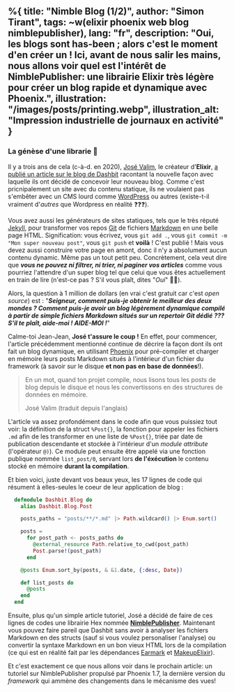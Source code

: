 %{
  title: "Nimble Blog (1/2)",
  author: "Simon Tirant",
  tags: ~w(elixir phoenix web blog nimblepublisher),
  lang: "fr",
  description: "Oui, les blogs sont has-been ; alors c'est le moment d'en créer un ! Ici, avant de nous salir les mains, nous allons voir quel est l'intérêt de NimblePublisher: une librairie Elixir très légère pour créer un blog rapide et dynamique avec Phoenix.",
  illustration: "/images/posts/printing.webp",
  illustration_alt: "Impression industrielle de journaux en activité"
}
---

### La génèse d'une librarie 📖

Il y a trois ans de cela (c-à-d. en 2020), [José Valim](https://www.linkedin.com/in/josevalim/), le créateur d'**Elixir**, [a publié un article sur le blog de Dashbit](https://dashbit.co/blog/welcome-to-our-blog-how-it-was-made) racontant la nouvelle façon avec laquelle ils ont décidé de concevoir leur nouveau blog. Comme c'est pricnipalement un site avec du contenu statique, ils ne voulaient pas s'embêter avec un CMS lourd comme [WordPress](https://wordpress.org/) ou autres (existe-t-il vraiment d'*autres* que Wordpress en réalité ❓❓❓).

Vous avez aussi les générateurs de sites statiques, tels que le très réputé [Jekyll](https://jekyllrb.com/), pour transformer vos repos [Git](https://git-scm.com/) de fichiers [Markdown](https://daringfireball.net/projects/markdown/) en une belle page HTML. Signification: vous écrivez, vous `git add .`, vous `git commit -m "Mon super nouveau post"`, vous `git push` et **voilà** ! C'est publié ! Mais vous devez aussi construire votre page en amont, donc il n'y a absolument aucun contenu dynamic. Même pas un tout petit peu. Concrètement, cela veut dire que ***vous ne pouvez ni filtrer, ni trier, ni paginer vos articles*** comme vous pourriez l'attendre d'un super blog tel que celui que vous êtes actuellement en train de lire (n'est-ce pas ? S'il vous plaît, dites "*Oui*" 🥺🙏).

Alors, la question à 1 million de dollars (en vrai c'est gratuit car c'est *open source*) est : "***Seigneur, comment puis-je obtenir le meilleur des deux mondes ? Comment puis-je avoir un blog légèrement dynamique compilé à partir de simple fichiers Markdown situés sur un repertoir Git dédié ??? S'il te plaît, aide-moi ! AIDE-MOI !***"

Calme-toi Jean-Jean, **José t'assure le coup !** En effet, pour commencer, l'article précédemment mentionné continue de décrire la façon dont ils ont fait un blog dynamique, en utilisant [Phoenix](https://www.phoenixframework.org/) pour pré-compiler et charger en mémoire leurs posts Markdown situés à l'intérieur d'un fichier du framework (à savoir sur le disque **et non pas en base de données**!).

> En un mot, quand ton projet compile, nous lisons tous les posts de blog depuis le disque et nous les convertissons en des structures de données en mémoire.
>
> José Valim (traduit depuis l'anglais)

L'article va assez profondément dans le code afin que vous puissiez tout voir: la définition de la struct `%Post{}`, la fonction pour appeler les fichiers `.md` afin de les transformer en une liste de `%Post{}`, triée par date de publication descendante et stockée à l'intérieur d'un *module attribute* (l'opérateur `@)`). Ce module peut ensuite être appelé via une fonction publique nommée `list_post/0`, servant lors **de l'éxécution** le contenu stocké en mémoire **durant la compilation**.

Et bien voici, juste devant vos beaux yeux, les 17 lignes de code qui résument à elles-seules le coeur de leur application de blog :

```elixir
  defmodule Dashbit.Blog do
    alias Dashbit.Blog.Post

    posts_paths = "posts/**/*.md" |> Path.wildcard() |> Enum.sort()

    posts =
      for post_path <- posts_paths do
        @external_resource Path.relative_to_cwd(post_path)
        Post.parse!(post_path)
      end

    @posts Enum.sort_by(posts, & &1.date, {:desc, Date})

    def list_posts do
      @posts
    end
  end
```

Ensuite, plus qu'un simple article tutoriel, José a décidé de faire de ces lignes de codes une librairie Hex nommée **[NimblePublisher](https://hex.pm/packages/nimble_publisher)**. Maintenant vous pouvez faire pareil que Dashbit sans avoir à analyser les fichiers Markdown en des structs (sauf si vous voulez personaliser l'analyse) ou convertir la syntaxe Markdown en un bon vieux HTML lors de la compilation (ce qui est en réalité fait par les dépendances [Earmark](https://hex.pm/packages/earmark) et [MakeupElixir](https://hex.pm/packages/makeup_elixir)).

Et c'est exactement ce que nous allons voir dans le prochain article: un tutoriel sur NimblePublisher propulsé par Phoenix 1.7, la dernière version du *framework* qui ammène des changements dans le mécanisme des vues!